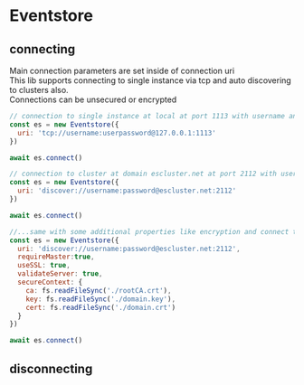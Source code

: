 # Eventstore

## connecting

Main connection parameters are set inside of connection uri  
This lib supports connecting to single instance via tcp and auto discovering to clusters also.  
Connections can be unsecured or encrypted

```javascript
// connection to single instance at local at port 1113 with username and password
const es = new Eventstore({
  uri: 'tcp://username:userpassword@127.0.0.1:1113'
})

await es.connect()
```

```javascript
// connection to cluster at domain escluster.net at port 2112 with username and password
const es = new Eventstore({
  uri: 'discover://username:password@escluster.net:2112'
})

await es.connect()

//...same with some additional properties like encryption and connect to master only
const es = new Eventstore({
  uri: 'discover://username:password@escluster.net:2112',
  requireMaster:true,
  useSSL: true,
  validateServer: true,
  secureContext: {
    ca: fs.readFileSync('./rootCA.crt'),
    key: fs.readFileSync('./domain.key'),
    cert: fs.readFileSync('./domain.crt')
  }
})

await es.connect()
```

## disconnecting